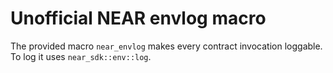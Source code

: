 # Unofficial NEAR envlog macro

The provided macro `near_envlog` makes every contract invocation loggable.
To log it uses `near_sdk::env::log`.
